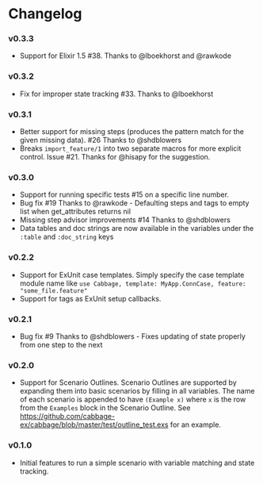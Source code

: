 # Changelog

### v0.3.3
- Support for Elixir 1.5 #38. Thanks to @lboekhorst and @rawkode

### v0.3.2
- Fix for improper state tracking #33. Thanks to @lboekhorst

### v0.3.1
- Better support for missing steps (produces the pattern match for the given missing data). #26 Thanks to @shdblowers
- Breaks `import_feature/1` into two separate macros for more explicit control. Issue #21. Thanks for @hisapy for the suggestion.

### v0.3.0
- Support for running specific tests #15 on a specific line number.
- Bug fix #19 Thanks to @rawkode - Defaulting steps and tags to empty list when get_attributes returns nil
- Missing step advisor improvements #14 Thanks to @shdblowers
- Data tables and doc strings are now available in the variables under the `:table` and `:doc_string` keys

### v0.2.2
- Support for ExUnit case templates. Simply specify the case template module name like
`use Cabbage, template: MyApp.ConnCase, feature: "some_file.feature"`
- Support for tags as ExUnit setup callbacks.

### v0.2.1
- Bug fix #9 Thanks to @shdblowers - Fixes updating of state properly from one step to the next

### v0.2.0
- Support for Scenario Outlines. Scenario Outlines are supported by expanding them into
basic scenarios by filling in all variables. The name of each scenario is appended to have
`(Example x)` where `x` is the row from the `Examples` block in the Scenario Outline. See
https://github.com/cabbage-ex/cabbage/blob/master/test/outline_test.exs for an example.

### v0.1.0

- Initial features to run a simple scenario with variable matching and state tracking.
